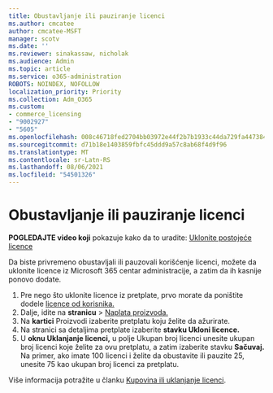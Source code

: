 ```yaml
---
title: Obustavljanje ili pauziranje licenci
ms.author: cmcatee
author: cmcatee-MSFT
manager: scotv
ms.date: ''
ms.reviewer: sinakassaw, nicholak
ms.audience: Admin
ms.topic: article
ms.service: o365-administration
ROBOTS: NOINDEX, NOFOLLOW
localization_priority: Priority
ms.collection: Adm_O365
ms.custom:
- commerce_licensing
- "9002927"
- "5605"
ms.openlocfilehash: 008c46718fed2704bb03972e44f2b7b1933c44da729fa4473841939cc5caed51
ms.sourcegitcommit: d71b18e1403859fbfc45ddd9a57c8ab68f4d9f96
ms.translationtype: MT
ms.contentlocale: sr-Latn-RS
ms.lasthandoff: 08/06/2021
ms.locfileid: "54501326"
---
```

# <a name="suspend-or-pause-licenses"></a>Obustavljanje ili pauziranje licenci

**POGLEDAJTE video koji** pokazuje kako da to uradite: [Uklonite postojeće licence](https://go.microsoft.com/fwlink/p/?linkid=2154938)

Da biste privremeno obustavljali ili pauzovali korišćenje licenci, možete da uklonite licence iz Microsoft 365 centar administracije, a zatim da ih kasnije ponovo dodate.

1. Pre nego što uklonite licence iz pretplate, prvo morate da poništite dodele [licence od korisnika.](/microsoft-365/admin/manage/remove-licenses-from-users)
2. Dalje, idite na **stranicu**  >  [Naplata proizvoda.](https://go.microsoft.com/fwlink/p/?linkid=842054)
3. Na **kartici** Proizvodi izaberite pretplatu koju želite da ažurirate.
4. Na stranici sa detaljima pretplate izaberite **stavku Ukloni licence.**
5. U **oknu Uklanjanje licenci,** u polje Ukupan broj licenci unesite ukupan broj licenci koje želite za ovu pretplatu, a zatim izaberite stavku  **Sačuvaj.** Na primer, ako imate 100 licenci i želite da obustavite ili pauzite 25, unesite 75 kao ukupan broj licenci za pretplatu.

Više informacija potražite u članku [Kupovina ili uklanjanje licenci](/microsoft-365/commerce/licenses/buy-licenses).